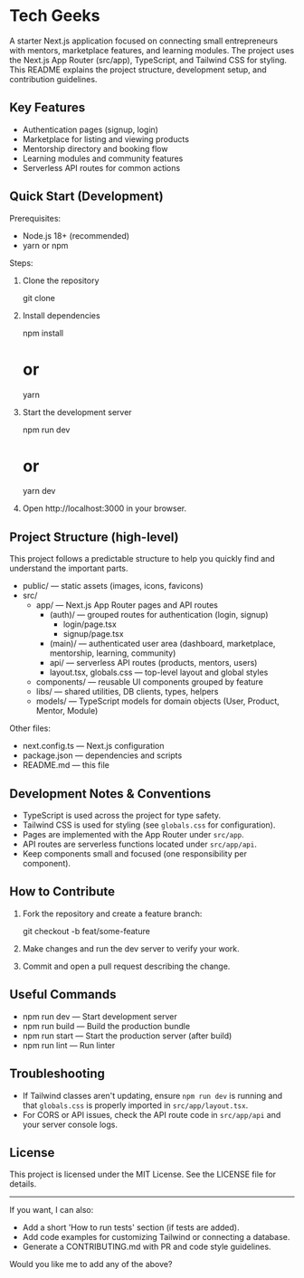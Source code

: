 # Tech Geeks

A starter Next.js application focused on connecting small entrepreneurs with mentors, marketplace features, and learning modules. The project uses the Next.js App Router (src/app), TypeScript, and Tailwind CSS for styling. This README explains the project structure, development setup, and contribution guidelines.

## Key Features

- Authentication pages (signup, login)
- Marketplace for listing and viewing products
- Mentorship directory and booking flow
- Learning modules and community features
- Serverless API routes for common actions

## Quick Start (Development)

Prerequisites:

- Node.js 18+ (recommended)
- yarn or npm

Steps:

1. Clone the repository

	git clone <repo-url>

2. Install dependencies

	npm install
	# or
	yarn

3. Start the development server

	npm run dev
	# or
	yarn dev

4. Open http://localhost:3000 in your browser.

## Project Structure (high-level)

This project follows a predictable structure to help you quickly find and understand the important parts.

- public/ — static assets (images, icons, favicons)
- src/
  - app/ — Next.js App Router pages and API routes
	 - (auth)/ — grouped routes for authentication (login, signup)
		- login/page.tsx
		- signup/page.tsx
	 - (main)/ — authenticated user area (dashboard, marketplace, mentorship, learning, community)
	 - api/ — serverless API routes (products, mentors, users)
	 - layout.tsx, globals.css — top-level layout and global styles
  - components/ — reusable UI components grouped by feature
  - libs/ — shared utilities, DB clients, types, helpers
  - models/ — TypeScript models for domain objects (User, Product, Mentor, Module)

Other files:

- next.config.ts — Next.js configuration
- package.json — dependencies and scripts
- README.md — this file

## Development Notes & Conventions

- TypeScript is used across the project for type safety.
- Tailwind CSS is used for styling (see `globals.css` for configuration).
- Pages are implemented with the App Router under `src/app`.
- API routes are serverless functions located under `src/app/api`.
- Keep components small and focused (one responsibility per component).

## How to Contribute

1. Fork the repository and create a feature branch:

	git checkout -b feat/some-feature

2. Make changes and run the dev server to verify your work.

3. Commit and open a pull request describing the change.

## Useful Commands

- npm run dev — Start development server
- npm run build — Build the production bundle
- npm run start — Start the production server (after build)
- npm run lint — Run linter

## Troubleshooting

- If Tailwind classes aren't updating, ensure `npm run dev` is running and that `globals.css` is properly imported in `src/app/layout.tsx`.
- For CORS or API issues, check the API route code in `src/app/api` and your server console logs.

## License

This project is licensed under the MIT License. See the LICENSE file for details.

---

If you want, I can also:

- Add a short 'How to run tests' section (if tests are added).
- Add code examples for customizing Tailwind or connecting a database.
- Generate a CONTRIBUTING.md with PR and code style guidelines.

Would you like me to add any of the above? 
